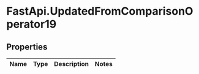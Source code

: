 # FastApi.UpdatedFromComparisonOperator19

## Properties
Name | Type | Description | Notes
------------ | ------------- | ------------- | -------------

